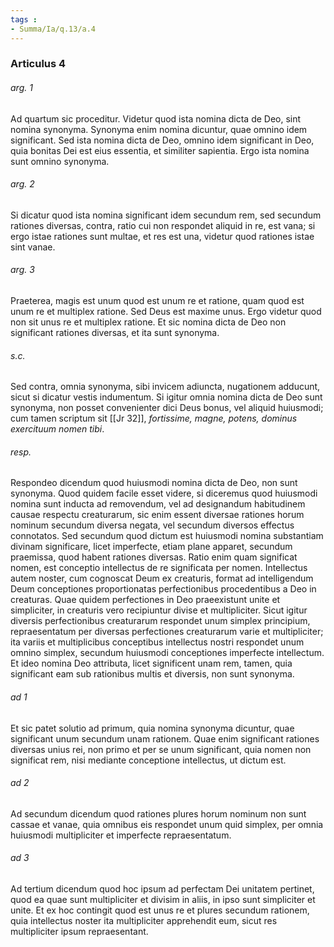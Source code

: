 ```yaml
---
tags : 
- Summa/Ia/q.13/a.4
---
```


### Articulus 4

###### arg. 1
Ad quartum sic proceditur. Videtur quod ista nomina dicta de Deo, sint nomina synonyma. Synonyma enim nomina dicuntur, quae omnino idem significant. Sed ista nomina dicta de Deo, omnino idem significant in Deo, quia bonitas Dei est eius essentia, et similiter sapientia. Ergo ista nomina sunt omnino synonyma.

###### arg. 2
Si dicatur quod ista nomina significant idem secundum rem, sed secundum rationes diversas, contra, ratio cui non respondet aliquid in re, est vana; si ergo istae rationes sunt multae, et res est una, videtur quod rationes istae sint vanae.

###### arg. 3
Praeterea, magis est unum quod est unum re et ratione, quam quod est unum re et multiplex ratione. Sed Deus est maxime unus. Ergo videtur quod non sit unus re et multiplex ratione. Et sic nomina dicta de Deo non significant rationes diversas, et ita sunt synonyma.

###### s.c.
Sed contra, omnia synonyma, sibi invicem adiuncta, nugationem adducunt, sicut si dicatur vestis indumentum. Si igitur omnia nomina dicta de Deo sunt synonyma, non posset convenienter dici Deus bonus, vel aliquid huiusmodi; cum tamen scriptum sit [[Jr 32]], *fortissime, magne, potens, dominus exercituum nomen tibi*.

###### resp.
Respondeo dicendum quod huiusmodi nomina dicta de Deo, non sunt synonyma. Quod quidem facile esset videre, si diceremus quod huiusmodi nomina sunt inducta ad removendum, vel ad designandum habitudinem causae respectu creaturarum, sic enim essent diversae rationes horum nominum secundum diversa negata, vel secundum diversos effectus connotatos. Sed secundum quod dictum est huiusmodi nomina substantiam divinam significare, licet imperfecte, etiam plane apparet, secundum praemissa, quod habent rationes diversas. Ratio enim quam significat nomen, est conceptio intellectus de re significata per nomen. Intellectus autem noster, cum cognoscat Deum ex creaturis, format ad intelligendum Deum conceptiones proportionatas perfectionibus procedentibus a Deo in creaturas. Quae quidem perfectiones in Deo praeexistunt unite et simpliciter, in creaturis vero recipiuntur divise et multipliciter. Sicut igitur diversis perfectionibus creaturarum respondet unum simplex principium, repraesentatum per diversas perfectiones creaturarum varie et multipliciter; ita variis et multiplicibus conceptibus intellectus nostri respondet unum omnino simplex, secundum huiusmodi conceptiones imperfecte intellectum. Et ideo nomina Deo attributa, licet significent unam rem, tamen, quia significant eam sub rationibus multis et diversis, non sunt synonyma.

###### ad 1
Et sic patet solutio ad primum, quia nomina synonyma dicuntur, quae significant unum secundum unam rationem. Quae enim significant rationes diversas unius rei, non primo et per se unum significant, quia nomen non significat rem, nisi mediante conceptione intellectus, ut dictum est.

###### ad 2
Ad secundum dicendum quod rationes plures horum nominum non sunt cassae et vanae, quia omnibus eis respondet unum quid simplex, per omnia huiusmodi multipliciter et imperfecte repraesentatum.

###### ad 3
Ad tertium dicendum quod hoc ipsum ad perfectam Dei unitatem pertinet, quod ea quae sunt multipliciter et divisim in aliis, in ipso sunt simpliciter et unite. Et ex hoc contingit quod est unus re et plures secundum rationem, quia intellectus noster ita multipliciter apprehendit eum, sicut res multipliciter ipsum repraesentant.

